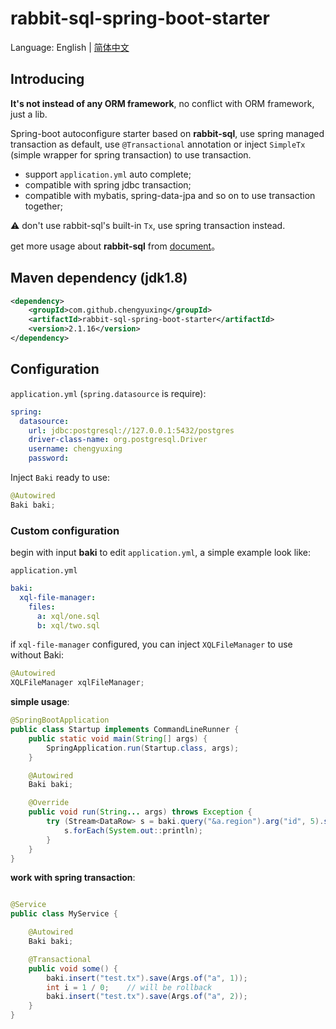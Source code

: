 # rabbit-sql-spring-boot-starter

Language: English | [简体中文](README.chs.md)

## Introducing

**It's not instead of any ORM framework**, no conflict with ORM framework, just a lib.

Spring-boot autoconfigure starter based on **rabbit-sql**, use spring managed transaction as default, use `@Transactional` annotation or inject `SimpleTx` (simple wrapper for spring transaction) to use transaction.

- support `application.yml` auto complete;
- compatible with spring jdbc transaction;
- compatible with mybatis, spring-data-jpa and so on to use transaction together;

:warning: don't use rabbit-sql's built-in `Tx`, use spring transaction instead.

get more usage about **rabbit-sql** from [document](https://github.com/chengyuxing/rabbit-sql)。

## Maven dependency (jdk1.8)

```xml
<dependency>
    <groupId>com.github.chengyuxing</groupId>
    <artifactId>rabbit-sql-spring-boot-starter</artifactId>
    <version>2.1.16</version>
</dependency>
```

## Configuration

`application.yml` (`spring.datasource` is require):

```yaml
spring:
  datasource:
    url: jdbc:postgresql://127.0.0.1:5432/postgres
    driver-class-name: org.postgresql.Driver
    username: chengyuxing
    password:
```

Inject `Baki` ready to use:

```java
@Autowired
Baki baki;
```

### Custom configuration

begin with input **baki** to edit `application.yml`, a simple example look like:

`application.yml`

```yaml
baki:
  xql-file-manager:
    files:
      a: xql/one.sql
      b: xql/two.sql
```

if `xql-file-manager` configured, you can inject `XQLFileManager`  to use without Baki:

```java
@Autowired
XQLFileManager xqlFileManager;
```

**simple usage**:

```java
@SpringBootApplication
public class Startup implements CommandLineRunner {
    public static void main(String[] args) {
        SpringApplication.run(Startup.class, args);
    }

    @Autowired
    Baki baki;

    @Override
    public void run(String... args) throws Exception {
        try (Stream<DataRow> s = baki.query("&a.region").arg("id", 5).stream()) {
            s.forEach(System.out::println);
        }
    }
}
```

**work with spring transaction**:

```java

@Service
public class MyService {

    @Autowired
    Baki baki;

    @Transactional
    public void some() {
        baki.insert("test.tx").save(Args.of("a", 1));
        int i = 1 / 0;    // will be rollback
        baki.insert("test.tx").save(Args.of("a", 2));
    }
}
```

